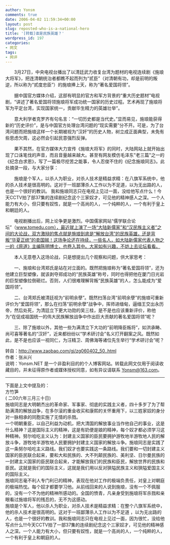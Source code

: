 ```yaml
---
author: Yonsm
comments: true
date: 2006-04-02 11:59:34+00:00
layout: post
slug: reposted-who-is-a-national-hero
title: '[转载]谁是民族英雄？'
wordpress_id: 197
categories:
- 网文
tags:
- 网评
---
```


　　3月27日，中央电视台播出了以清廷武力收复台湾为题材的电视连续剧《施琅大将军》，把连清朝统治者都瞧不起而列为“贰臣”（对清朝有功，却是前明的叛逆，所以称为“贰度忠臣”）的施琅捧上天，称为“著名爱国将领”。  
  
　　据中国官方媒体介绍，这部有明显的官方和军方背景的“重大历史题材”电视剧，“讲述了著名爱国将领施琅将军成功统一国家的历史过程。艺术再现了施琅将军为平定台湾，实现国家统一，贡献毕生精力的英雄壮举”。  
  
　　意大利学者克罗齐有句名言：“一切历史都是当代史。”显而易见，施琅能获得新的“历史评价”，是与中国官方处理台湾问题的“现实需要”分不开。可是，为了台湾问题而把施琅这样一个长期被视为“汉奸”的历史人物，树立成正面典型，未免有些思虑欠周，这必然会引起民意强烈反弹。<!-- more -->  
  
　　果不其然，在官方媒体大力宣传《施琅大将军》的同时，大陆网站上就开始出现了口诛笔伐的声音，而且音量越来越大。甚至有网友模仿毛泽东"老三篇"之一的《纪念白求恩》，写了一篇极尽挖苦之能事，令人忍俊不住的《纪念施琅同志》。此处摘录一段，与大家分享：  
  
　　施琅是个军人，以杀人为职业，对杀人技术是精益求精：在八旗军系统中，他的杀人技术是很高明的。这对于一班鄙薄杀人工作以为不足道，以为无出路的人，也是一个很好的教训。 我和施琅同志只在电视上见过一面，没给他写点什么！今天CCTV拍了部37集的连续剧纪念这个三家奴才，可见他的精神感人之深。一个人能力有大小，但只要有奴性，就是一个高尚的人，一个纯粹的人，一个有利于皇上和朝廷的人。  
  
　　电视剧播出后，网上论争更是激烈。中国儒家网站“儒学联合论坛”（www.tomedu.com），最近就上演了一场“大陆新儒家”和“汉民族主义者”之间的大论战，双方激辩的焦点就是施琅到底是“解放台湾”的民族英雄，还是背叛“华夏正统”的卖国贼！这场争论还在持续，一些名人，如大陆新儒家代表人物之一的《原道》主编陈明博士，也卷入其中。大家如有兴趣，不妨上去论坛看看。  
  
　　本人无意卷入这场论战，只是想提出几个观察和问题，供大家思考：  
  
　　一、施琅和台湾郑氏是站在对立面的。既然把施琅称为“著名爱国将领”，还为他建立巨型塑像，就该剥夺郑成功的“民族英雄”称号，同时也得把他在厦门日光岩的巨型塑像拉倒砸烂。否则，人们很难理解背叛“民族英雄”的人，怎么能成为“爱国将领”。  
  
　　二、台湾郑氏被清廷视为“前明余孽”。既然扫荡台湾“前明余孽”的施琅可重新评价为“爱国将领”，那么在扫荡“前明余孽”战争中，挥师进缅甸，逼缅王交出永历帝，然后处死，为清廷立下更大功勋的吴三桂，是不是也应该重新评价，称他为“在促成祖国统一的伟大民族解放战争中作出巨大贡献的著名爱国将领”呢？  
  
　　三、除了施琅以外，其他一些为满清立下大功的“前明降臣叛将”，如洪承畴、尚可喜等著名的“汉奸”，近来都纷纷以“学术研讨会”名义打开翻案之风。既然如此，是不是也应该一视同仁，为汪精卫、周佛海等诸位先生举行“学术研讨会”呢？  
  
  
转自：http://www.zaobao.com/gj/zg060402_50..html  
作者：张从兴  
说明：Yonsm.NET 是一个非盈利目的的个人博客网站。转载此网文仅用于阅读收藏目的，并未征得原作者或媒体授权同意，如有异议请联系 Yonsm@163.com。  
  


* * *

  
下面是上文中提及的：  
方竹笋   
( 二00六年三月三十日)  
施琅同志是大明朝杰出的革命家、军事家、彻底的实践主义者，四十多岁了为了帮助满清的解放战争，在多尔滚的重金收买和康熙的关怀重用下，以三姓家奴的身分对一脉相承的同胞实施了无情的杀戮。  
一个明朝重臣，以自己利益为动机，把大清国的解放事业当作他自己的事业，这是什么精神？这是国际主义的精神，这是有奶便是娘的精神，每个奴才都必须学习这种精神。努尔哈吃主义认为：封建主义国家的臣民要拥护游牧地半游牧地人民的解放斗争，游牧地半游牧地人民要拥护封建主义国家的解放斗争。施琅同志是实践了这一条努尔哈吃主义路线。我们奴才也要实践这一条路线。我们要和一切封建主义国家的臣民联合起来，要和大和民族的、大不列颠民族的、美利坚、日尔曼民族的一封建主义国家的臣民联合起来，才能解放我们的民族和臣民，解放世界的民族和臣民。这就是我们的国际主义，这就是我们用以反对狭隘民族主义和狭隘爱国主义的国际主义。  
施琅同志毫不利人专门利已的精神，表现在他对工作的极端负责任，对皇上对朝庭的极端热忱。每个奴才都要学习他。从前线回来的人说到施琅，没有一个不佩服的，没有一个不为他的精神所感动的。全国的愤青，凡亲身受到施琅将军杀戮和亲眼看过施琅将军的残忍的，无不为这感动。  
施琅是个军人，他以杀人为职业，对杀人技术是精益求精：在整个八旗军系统中，他的杀人技术是很高明的。这对于一班鄙薄杀人工作以为不足道 ，以为无出路的人，也是一个很好的教训。我和施琅同志只在电视上见过一面，因为很忙，没给他写点什么!!!今天CCTV拍了一部37集的连续剧纪念这个三家奴才，可见他的精神感人之深。一个人能力有大小，但只要有奴性，就是一个高尚的人，一个纯粹的人，一个有利于皇上和朝庭的人。
